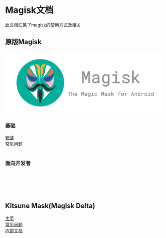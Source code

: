 
# Magisk文档

此文档汇集了magisk的使用方式及相关
## 原版Magisk
![](2.png)
### 基础
[安装](安装.md)      
[常见问题](常见问题.md)     
[]()      
[]()       

### 面向开发者
[]()     
[]()       
[]()        
[]()        
[]()        


## Kitsune Mask(Magisk Delta)
[主页](2.md)       
[常见问题]()     
[内部文档]()     